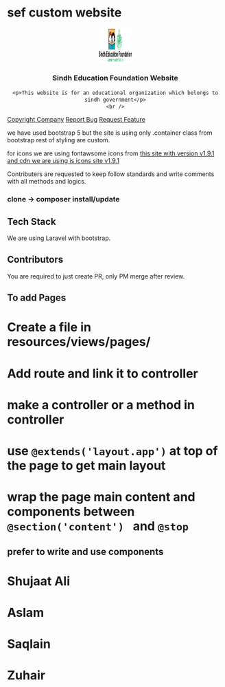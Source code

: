 # sef custom website
<div align="center">
  <a href="">
    <img src="public/img/sef_logo.svg" alt="Logo" width="80" height="80">
  </a>

  <h3 align="center">Sindh Education Foundation Website</h3>


    <p>This website is for an educational organization which belongs to sindh government</p>
    <br />
    

 
</div>
    <a href="http://lamstan.org/">Copyright Company</a>
    <a href="mailto:info@lamstan.org">Report Bug</a>
    <a href="mailto:info@lamstan.org">Request Feature</a>

we have used bootstrap 5 but the site is using only .container class from bootstrap
rest of styling are custom.

for icons we are using fontawsome icons from 
<a href='https://icons.getbootstrap.com/' > this site with version v1.9.1
and cdn we are using is <a href="https://cdn.jsdelivr.net/npm/bootstrap-icons@1.9.1/font/bootstrap-icons.css" >icons site v1.9.1 </a>


Contributers are requested to keep follow standards and write comments with all methods and logics.

### clone -> composer install/update

## Tech Stack

We are using Laravel with bootstrap.

## Contributors

You are required to just create PR, only PM merge after review.

## To add Pages
# Create a file in resources/views/pages/ 
# Add route and link it to controller
# make a controller or a method in controller
# use `@extends('layout.app')` at top of the page to get main layout
# wrap the page main content and components between `@section('content') ` and `@stop`

## prefer to write and use components

# Shujaat Ali 
# Aslam
# Saqlain
# Zuhair

